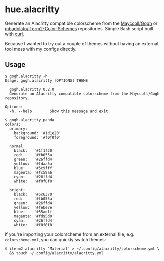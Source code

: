 # hue.alacritty

Generate an Alacritty compatible colorscheme from the
[Mayccoll/Gogh](https://github.com/Mayccoll/Gogh)
or [mbadolato/iTerm2-Color-Schemes](https://github.com/mbadolato/iTerm2-Color-Schemes)
repositories.
Simple Bash script built with [curl](https://curl.haxx.se/).

Because I wanted to try out a couple of themes without having an
external tool mess with my configs directly.

## Usage

```console
$ gogh.alacritty -h
Usage: gogh.alacritty [OPTIONS] THEME

  gogh.alacritty 0.2.0
  Generate an Alacritty compatible colorscheme from the Mayccoll/Gogh repository.

Options:
  -h, --help        Show this message and exit.

$ gogh.alacritty panda
colors:
  primary:
    background: '#1d1e20'
    foreground: '#f0f0f0'

  normal:
    black:   '#1f1f20'
    red:     '#fb055a'
    green:   '#26ffd4'
    yellow:  '#fdaa5a'
    blue:    '#5c9fff'
    magenta: '#fc59a6'
    cyan:    '#26ffd4'
    white:   '#f0f0f0'

  bright:
    black:   '#5c6370'
    red:     '#fb055a'
    green:   '#26ffd4'
    yellow:  '#febe7e'
    blue:    '#55adff'
    magenta: '#fd95d0'
    cyan:    '#26ffd4'
    white:   '#f0f0f0'
```

If you're importing your colorscheme from an external file, e.g. `colorscheme.yml`,
you can quickly switch themes:

```console
$ iterm2.alacritty 'Material' > ~/.config/alacritty/colorscheme.yml \
  && touch ~/.config/alacritty/alacritty.yml
```
